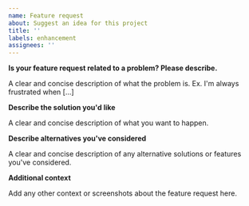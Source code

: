 ```yaml
---
name: Feature request
about: Suggest an idea for this project
title: ''
labels: enhancement
assignees: ''
---
```


<!--

**Before writing your feature request!**

- Check if the feature you want to request [is already available](https://github.com/Androz2091/discord-giveaways/issues?q=is%3Aissue+is%3Aclosed+label%3A%22solution+already+exists%22)
- or if it can be easily implemented on your own through other existing features [e.g. [giveaway events](https://discord-giveaways.js.org/)].

-->

**Is your feature request related to a problem? Please describe.**

A clear and concise description of what the problem is. Ex. I'm always frustrated when [...]

**Describe the solution you'd like**

A clear and concise description of what you want to happen.

**Describe alternatives you've considered**

A clear and concise description of any alternative solutions or features you've considered.

**Additional context**

Add any other context or screenshots about the feature request here.
